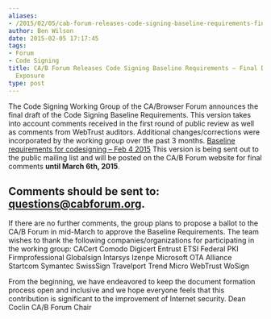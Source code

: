 ```yaml
---
aliases:
- /2015/02/05/cab-forum-releases-code-signing-baseline-requirements-final-draft-public-exposure/
author: Ben Wilson
date: 2015-02-05 17:17:45
tags:
- Forum
- Code Signing
title: CA/B Forum Releases Code Signing Baseline Requirements – Final Draft for Public
  Exposure
type: post
---
```


The Code Signing Working Group of the CA/Browser Forum announces the final draft of the Code Signing Baseline Requirements. This version takes into account comments received in the first round of public review as well as comments from WebTrust auditors. Additional changes/corrections were incorporated by the working group over the past 3 months.
[Baseline requirements for codesigning – Feb 4 2015](/uploads/Baseline-requirements-for-codesigning-Feb-4-2015-3.pdf)
This version is being sent out to the public mailing list and will be posted on the CA/B Forum website for final comments **until March 6th, 2015**.

## Comments should be sent to: [questions@cabforum.org][1].

If there are no further comments, the group plans to propose a ballot to the CA/B Forum in mid-March to approve the Baseline Requirements.
The team wishes to thank the following companies/organizations for participating in the working group:
CACert
Comodo
Digicert
Entrust
ETSI
Federal PKI
Firmprofessional
Globalsign
Intarsys
Izenpe
Microsoft
OTA Alliance
Startcom
Symantec
SwissSign
Travelport
Trend Micro
WebTrust
WoSign

From the beginning, we have endeavored to keep the document formation process open and inclusive and we hope everyone feels that this contribution is significant to the improvement of Internet security.
Dean Coclin
CA/B Forum Chair

[1]: mailto:questions@cabforum.org